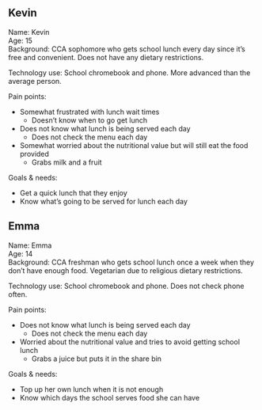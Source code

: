 ## Kevin
Name: Kevin  
Age: 15  
Background: CCA sophomore who gets school lunch every day since it’s free and convenient. Does not have any dietary restrictions.  

Technology use: School chromebook and phone. More advanced than the average person.  

Pain points:  
- Somewhat frustrated with lunch wait times
  - Doesn’t know when to go get lunch
- Does not know what lunch is being served each day
  - Does not check the menu each day
- Somewhat worried about the nutritional value but will still eat the food provided
  - Grabs milk and a fruit
 
Goals & needs:
- Get a quick lunch that they enjoy
- Know what’s going to be served for lunch each day

## Emma
Name: Emma  
Age: 14  
Background: CCA freshman who gets school lunch once a week when they don’t have enough food. Vegetarian due to religious dietary restrictions.  

Technology use: School chromebook and phone. Does not check phone often.

Pain points:  
- Does not know what lunch is being served each day
  - Does not check the menu each day
- Worried about the nutritional value and tries to avoid getting school lunch
  - Grabs a juice but puts it in the share bin
 
Goals & needs:
- Top up her own lunch when it is not enough
- Know which days the school serves food she can have

